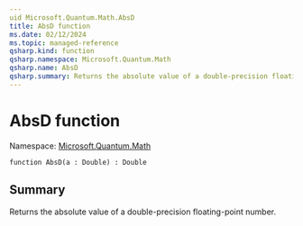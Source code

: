 ```yaml
---
uid Microsoft.Quantum.Math.AbsD
title: AbsD function
ms.date: 02/12/2024
ms.topic: managed-reference
qsharp.kind: function
qsharp.namespace: Microsoft.Quantum.Math
qsharp.name: AbsD
qsharp.summary: Returns the absolute value of a double-precision floating-point number.
---
```


# AbsD function

Namespace: [Microsoft.Quantum.Math](xref:Microsoft.Quantum.Math)

```qsharp
function AbsD(a : Double) : Double
```

## Summary
Returns the absolute value of a double-precision floating-point number.

